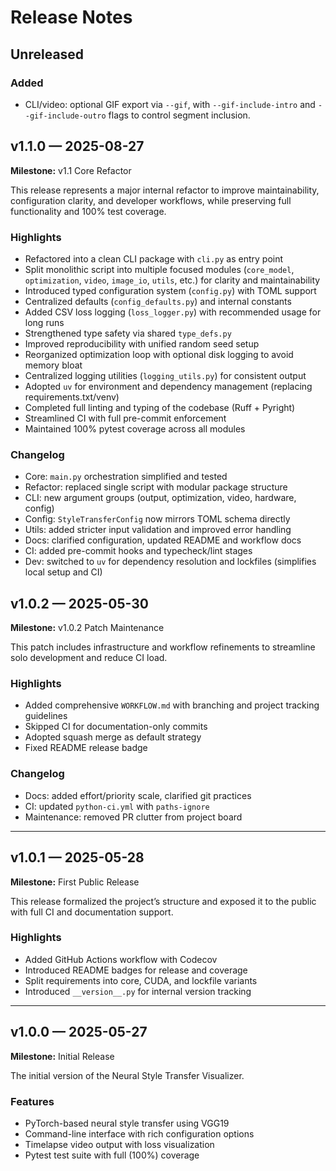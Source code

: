 # Release Notes

## Unreleased

### Added

- CLI/video: optional GIF export via `--gif`, with `--gif-include-intro` and
  `--gif-include-outro` flags to control segment inclusion.

## v1.1.0 — 2025-08-27

**Milestone:** v1.1 Core Refactor

This release represents a major internal refactor to improve
maintainability, configuration clarity, and developer workflows,
while preserving full functionality and 100% test coverage.

### Highlights

- Refactored into a clean CLI package with `cli.py` as entry point
- Split monolithic script into multiple focused modules (`core_model`,
  `optimization`, `video`, `image_io`, `utils`, etc.) for clarity and
  maintainability
- Introduced typed configuration system (`config.py`) with TOML support
- Centralized defaults (`config_defaults.py`) and internal constants
- Added CSV loss logging (`loss_logger.py`) with recommended usage for
  long runs
- Strengthened type safety via shared `type_defs.py`
- Improved reproducibility with unified random seed setup
- Reorganized optimization loop with optional disk logging to avoid
  memory bloat
- Centralized logging utilities (`logging_utils.py`) for consistent
  output
- Adopted `uv` for environment and dependency management (replacing
  requirements.txt/venv)
- Completed full linting and typing of the codebase (Ruff + Pyright)
- Streamlined CI with full pre-commit enforcement
- Maintained 100% pytest coverage across all modules

### Changelog

- Core: `main.py` orchestration simplified and tested
- Refactor: replaced single script with modular package structure
- CLI: new argument groups (output, optimization, video, hardware, config)
- Config: `StyleTransferConfig` now mirrors TOML schema directly
- Utils: added stricter input validation and improved error handling
- Docs: clarified configuration, updated README and workflow docs
- CI: added pre-commit hooks and typecheck/lint stages
- Dev: switched to `uv` for dependency resolution and lockfiles
  (simplifies local setup and CI)

## v1.0.2 — 2025-05-30

**Milestone:** v1.0.2 Patch Maintenance

This patch includes infrastructure and workflow refinements to streamline solo development and reduce CI load.

### Highlights

- Added comprehensive `WORKFLOW.md` with branching and project tracking guidelines
- Skipped CI for documentation-only commits
- Adopted squash merge as default strategy
- Fixed README release badge

### Changelog

- Docs: added effort/priority scale, clarified git practices
- CI: updated `python-ci.yml` with `paths-ignore`
- Maintenance: removed PR clutter from project board

---

## v1.0.1 — 2025-05-28

**Milestone:** First Public Release

This release formalized the project’s structure and exposed it to the public with full CI and documentation support.

### Highlights

- Added GitHub Actions workflow with Codecov
- Introduced README badges for release and coverage
- Split requirements into core, CUDA, and lockfile variants
- Introduced `__version__.py` for internal version tracking

---

## v1.0.0 — 2025-05-27

**Milestone:** Initial Release

The initial version of the Neural Style Transfer Visualizer.

### Features

- PyTorch-based neural style transfer using VGG19
- Command-line interface with rich configuration options
- Timelapse video output with loss visualization
- Pytest test suite with full (100%) coverage
